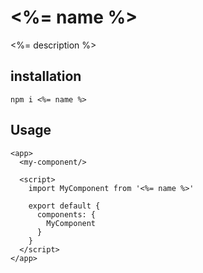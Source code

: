 # <%= name %>

<%= description %>

## installation

```
npm i <%= name %>
```

## Usage

```riot
<app>
  <my-component/>

  <script>
    import MyComponent from '<%= name %>'

    export default {
      components: {
        MyComponent
      }
    }
  </script>
</app>

```
